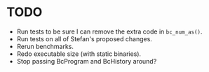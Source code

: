 # TODO

* Run tests to be sure I can remove the extra code in `bc_num_as()`.
* Run tests on all of Stefan's proposed changes.
* Rerun benchmarks.
* Redo executable size (with static binaries).
* Stop passing BcProgram and BcHistory around?
